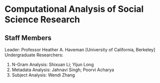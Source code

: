 # Computational Analysis of Social Science Research

## Staff Members
Leader: Professor Heather A. Haveman [University of California, Berkeley]   
Undergraduate Researchers:   
  1. N-Gram Analysis: Shixuan Li; Yijun Long   
  2. Metadata Analysis: Jahnavi Singh; Poorvi Acharya    
  3. Subject Analysis: Wendi Zhang   


  
